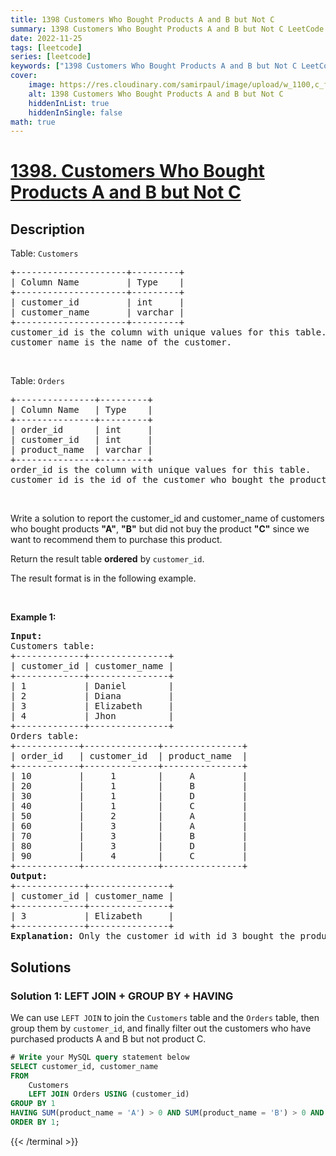 ```yaml
---
title: 1398 Customers Who Bought Products A and B but Not C
summary: 1398 Customers Who Bought Products A and B but Not C LeetCode Solution Explained
date: 2022-11-25
tags: [leetcode]
series: [leetcode]
keywords: ["1398 Customers Who Bought Products A and B but Not C LeetCode Solution Explained in all languages", "1398 Customers Who Bought Products A and B but Not C", "LeetCode", "leetcode solution in Python3 C++ Java Go PHP Ruby Swift TypeScript Rust C# JavaScript C", "GeeksforGeeks", "InterviewBit", "Coding Ninjas", "HackerRank", "HackerEarth", "CodeChef", "TopCoder", "AlgoExpert", "freeCodeCamp", "Codeforces", "GitHub", "AtCoder", "Samir Paul"]
cover:
    image: https://res.cloudinary.com/samirpaul/image/upload/w_1100,c_fit,co_rgb:FFFFFF,l_text:Arial_75_bold:1398 Customers Who Bought Products A and B but Not C - Solution Explained/problem-solving.webp
    alt: 1398 Customers Who Bought Products A and B but Not C
    hiddenInList: true
    hiddenInSingle: false
math: true
---
```



# [1398. Customers Who Bought Products A and B but Not C](https://leetcode.com/problems/customers-who-bought-products-a-and-b-but-not-c)


## Description

<p>Table: <code>Customers</code></p>

<pre>
+---------------------+---------+
| Column Name         | Type    |
+---------------------+---------+
| customer_id         | int     |
| customer_name       | varchar |
+---------------------+---------+
customer_id is the column with unique values for this table.
customer_name is the name of the customer.</pre>

<p>&nbsp;</p>

<p>Table: <code>Orders</code></p>

<pre>
+---------------+---------+
| Column Name   | Type    |
+---------------+---------+
| order_id      | int     |
| customer_id   | int     |
| product_name  | varchar |
+---------------+---------+
order_id is the column with unique values for this table.
customer_id is the id of the customer who bought the product &quot;product_name&quot;.
</pre>

<p>&nbsp;</p>

<p>Write a solution&nbsp;to report the customer_id and customer_name of customers who bought products <strong>&quot;A&quot;</strong>, <strong>&quot;B&quot;</strong> but did not buy the product <strong>&quot;C&quot;</strong> since we want to recommend them to purchase this product.</p>

<p>Return the result table <strong>ordered</strong> by <code>customer_id</code>.</p>

<p>The&nbsp;result format is in the following example.</p>

<p>&nbsp;</p>
<p><strong class="example">Example 1:</strong></p>

<pre>
<strong>Input:</strong> 
Customers table:
+-------------+---------------+
| customer_id | customer_name |
+-------------+---------------+
| 1           | Daniel        |
| 2           | Diana         |
| 3           | Elizabeth     |
| 4           | Jhon          |
+-------------+---------------+
Orders table:
+------------+--------------+---------------+
| order_id   | customer_id  | product_name  |
+------------+--------------+---------------+
| 10         |     1        |     A         |
| 20         |     1        |     B         |
| 30         |     1        |     D         |
| 40         |     1        |     C         |
| 50         |     2        |     A         |
| 60         |     3        |     A         |
| 70         |     3        |     B         |
| 80         |     3        |     D         |
| 90         |     4        |     C         |
+------------+--------------+---------------+
<strong>Output:</strong> 
+-------------+---------------+
| customer_id | customer_name |
+-------------+---------------+
| 3           | Elizabeth     |
+-------------+---------------+
<strong>Explanation:</strong> Only the customer_id with id 3 bought the product A and B but not the product C.
</pre>

## Solutions

### Solution 1: LEFT JOIN + GROUP BY + HAVING

We can use `LEFT JOIN` to join the `Customers` table and the `Orders` table, then group them by `customer_id`, and finally filter out the customers who have purchased products A and B but not product C.

<!-- tabs:start -->

```sql
# Write your MySQL query statement below
SELECT customer_id, customer_name
FROM
    Customers
    LEFT JOIN Orders USING (customer_id)
GROUP BY 1
HAVING SUM(product_name = 'A') > 0 AND SUM(product_name = 'B') > 0 AND SUM(product_name = 'C') = 0
ORDER BY 1;
```
{{< /terminal >}}

<!-- tabs:end -->

<!-- end -->
